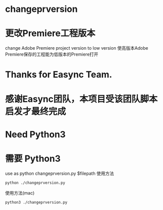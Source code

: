 # changeprversion
# 更改Premiere工程版本
change Adobe Premiere project version to low version
使高版本Adobe Premiere保存的工程能为低版本的Premiere打开

# Thanks for Easync Team.
# 感谢Easync团队，本项目受该团队脚本启发才最终完成

# Need Python3
# 需要 Python3
use as python changeprversion.py $filepath
使用方法
```bash
python ./changeprversion.py
```
使用方法(mac)
```bash
python3 ./changeprversion.py
```
